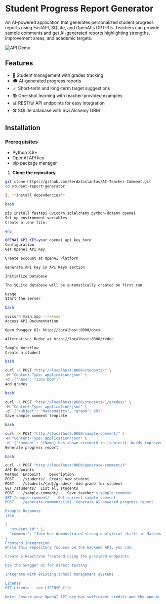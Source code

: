 # Student Progress Report Generator

An AI-powered application that generates personalized student progress reports using FastAPI, SQLite, and OpenAI's GPT-3.5. Teachers can provide sample comments and get AI-generated reports highlighting strengths, improvement areas, and academic targets.

![API Demo](https://img.shields.io/badge/Docs-Swagger%20UI-blue?style=flat&logo=swagger)

## Features

- 📝 Student management with grades tracking
- 🎓 AI-generated progress reports
- 📈 Short-term and long-term target suggestions
- 📚 One-shot learning with teacher-provided examples
- 📊 RESTful API endpoints for easy integration
- 🛠️ SQLite database with SQLAlchemy ORM

## Installation

### Prerequisites
- Python 3.8+
- OpenAI API key
- pip package manager

1. **Clone the repository**
```bash
git clone https://github.com/Serdalaslantas/AI-Teacher-Comment.git
cd student-report-generator

2. **Install dependencies**

bash

pip install fastapi uvicorn sqlalchemy python-dotenv openai
Set up environment variables
Create a .env file:

env

OPENAI_API_KEY=your_openai_api_key_here
Configuration
Get OpenAI API Key

Create account at OpenAI Platform

Generate API key in API Keys section

Initialize Database

The SQLite database will be automatically created on first run

Usage
Start the server

bash

uvicorn main:app --reload
Access API Documentation

Open Swagger UI: http://localhost:8000/docs

Alternative: Redoc at http://localhost:8000/redoc

Sample Workflow
Create a student

bash

curl -X POST "http://localhost:8000/students/" \
-H "Content-Type: application/json" \
-d '{"name": "John Doe"}'
Add grades

bash

curl -X POST "http://localhost:8000/students/1/grades/" \
-H "Content-Type: application/json" \
-d '{"subject": "Mathematics", "grade": 88}'
Save sample comment template

bash

curl -X POST "http://localhost:8000/sample-comment/" \
-H "Content-Type: application/json" \
-d '{"comment": "[Name] has shown strength in [subject]. Needs improvement in [area]. Targets: [short-term] and [long-term]"}'
Generate progress report

bash

curl -X POST "http://localhost:8000/generate-comment/1"
API Endpoints
Method	Endpoint	Description
POST	/students/	Create new student
POST	/students/{id}/grades/	Add grade for student
GET	/students/	List all students
POST	/sample-comment/	Save teacher's sample comment
GET	/sample-comment/	Get current sample comment
POST	/generate-comment/{id}	Generate AI-powered progress report

Example Response
json

{
  "student_id": 1,
  "comment": "John has demonstrated strong analytical skills in Mathematics... Short-term target: Improve geometry scores by 15%. Long-term target: Master calculus fundamentals."
}
Frontend Integration
While this repository focuses on the backend API, you can:

Create a React/Vue frontend using the provided endpoints

Use the Swagger UI for direct testing

Integrate with existing school management systems

License
MIT License - see LICENSE file

Note: Ensure your OpenAI API key has sufficient credits and the openai package is updated to avoid compatibility issues.
